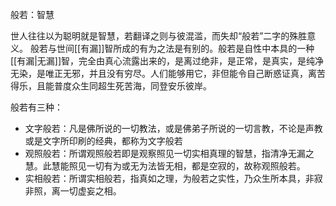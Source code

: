 般若：智慧

世人往往以为聪明就是智慧，若翻译之则与彼混滥，而失却“般若”二字的殊胜意义。
般若与世间[[有漏]]智所成的有为之法是有别的。般若是自性中本具的一种[[有漏|无漏]]智，完全由真心流露出来的，是离过绝非，是正常，是真实，是纯净无染，是唯正无邪，并且没有穷尽。人们能够用它，非但能令自己断惑证真，离苦得乐，且能普度众生同超生死苦海，同登安乐彼岸。

般若有三种：
- 文字般若：凡是佛所说的一切教法，或是佛弟子所说的一切言教，不论是声教或是文字所印刷的经典，都称为文字般若
- 观照般若：所谓观照般若即是观察照见一切实相真理的智慧，指清净无漏之慧。此慧能照见一切有为或无为法皆无相，都是空寂的，故称观照般若。
- 实相般若：所谓实相般若，指真如之理，为般若之实性，乃众生所本具，非寂非照，离一切虚妄之相。

